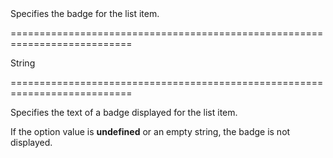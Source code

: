 <!--**
/*-------------------------------------------
    Auto-generated file. Do not modify.
-------------------------------------------

**-->
<!--d-->Specifies the badge for the list item.<!--/d-->
===========================================================================
<!--type-->String<!--/type-->
===========================================================================

<!--shortDescription-->
Specifies the text of a badge displayed for the list item.
<!--/shortDescription-->

<!--fullDescription-->
If the option value is **undefined** or an empty string, the badge is not displayed.
<!--/fullDescription-->